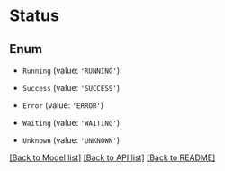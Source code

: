 # Status

## Enum

- `Running` (value: `'RUNNING'`)

- `Success` (value: `'SUCCESS'`)

- `Error` (value: `'ERROR'`)

- `Waiting` (value: `'WAITING'`)

- `Unknown` (value: `'UNKNOWN'`)

[[Back to Model list]](../README.md#documentation-for-models) [[Back to API list]](../README.md#documentation-for-api-endpoints) [[Back to README]](../README.md)
